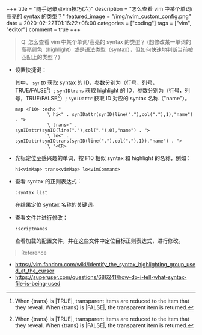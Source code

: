 +++
title = "随手记录点vim技巧(六)"
description = "怎么查看 vim 中某个单词/高亮的 syntax 的类型？"
featured_image = "/img/nvim_custom_config.png"
date = 2020-02-22T01:16:22+08:00
categories = ["coding"]
tags = ["vim", "editor"]
comment = true
+++

> Q: 怎么查看 vim 中某个单词/高亮的 syntax 的类型？
> (想修改某一单词的高亮颜色（highlight）或是语法类型（syntax），但如何快速地判断当前被匹配上的类型？)

- 设置快捷键：

  其中，
  `synID` 获取 syntax 的 ID，参数分别为（行号，列号，TRUE/FALSE[^1]）;
  `synIDtrans` 获取 highlight 的 ID，参数分别为（行号，列号，TRUE/FALSE[^1]）;
  `synIDattr` 获取 ID 对应的 syntax 名称（"name"）。

  ```vim
  map <F10> :echo "
              \ hi<" . synIDattr(synID(line("."),col("."),1),"name") . ">
              \ trans<" . synIDattr(synID(line("."),col("."),0),"name") . ">
              \ lo<" . synIDattr(synIDtrans(synID(line("."),col("."),1)),"name") . ">
              \ "<CR>
  ```

- 光标定位至感兴趣的单词，按 F10 相似 syntax 和 highlight 的名称，例如：

  `hi<vimMap> trans<vimMap> lo<vimCommand>`

- 查看 syntax 的正则表达式：

  ```vim
  :syntax list
  ```

  在结果定位 syntax 名称的关键词。

- 查看文件并进行修改：

  ```vim
  :scriptnames
  ```

  查看加载的配置文件，并在这些文件中定位目标正则表达式，进行修改。

> Reference

- https://vim.fandom.com/wiki/Identify_the_syntax_highlighting_group_used_at_the_cursor
- https://superuser.com/questions/686241/how-do-i-tell-what-syntax-file-is-being-used

[^1]: When {trans} is |TRUE|, transparent items are reduced to the item that they reveal. When {trans} is |FALSE|, the transparent item is returned.
